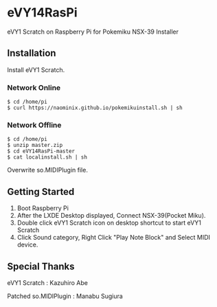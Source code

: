 eVY14RasPi
==========

eVY1 Scratch on Raspberry Pi for Pokemiku NSX-39 Installer

## Installation

Install eVY1 Scratch.

### Network Online

```
$ cd /home/pi
$ curl https://naominix.github.io/pokemikuinstall.sh | sh
```

### Network Offline

```
$ cd /home/pi
$ unzip master.zip
$ cd eVY14RasPi-master
$ cat localinstall.sh | sh
```

Overwrite so.MIDIPlugin file.

## Getting Started

1. Boot Raspberry Pi
2. After the LXDE Desktop displayed, Connect NSX-39(Pocket Miku).
3. Double click eVY1 Scratch icon on desktop shortcut to start eVY1 Scratch
4. Click Sound category, Right Click "Play Note Block" and Select MIDI device.


## Special Thanks

eVY1 Scratch : Kazuhiro Abe

Patched so.MIDIPlugin : Manabu Sugiura
